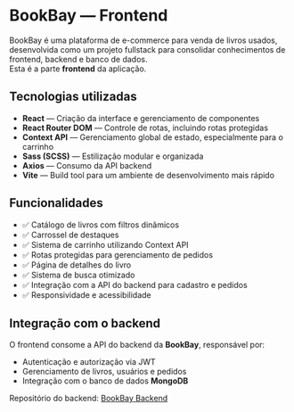 # BookBay — Frontend

BookBay é uma plataforma de e-commerce para venda de livros usados, desenvolvida como um projeto fullstack para consolidar conhecimentos de frontend, backend e banco de dados.  
Esta é a parte **frontend** da aplicação.

## Tecnologias utilizadas

- **React** — Criação da interface e gerenciamento de componentes
- **React Router DOM** — Controle de rotas, incluindo rotas protegidas
- **Context API** — Gerenciamento global de estado, especialmente para o carrinho
- **Sass (SCSS)** — Estilização modular e organizada
- **Axios** — Consumo da API backend
- **Vite** — Build tool para um ambiente de desenvolvimento mais rápido

## Funcionalidades

- ✅ Catálogo de livros com filtros dinâmicos  
- ✅ Carrossel de destaques  
- ✅ Sistema de carrinho utilizando Context API  
- ✅ Rotas protegidas para gerenciamento de pedidos  
- ✅ Página de detalhes do livro  
- ✅ Sistema de busca otimizado  
- ✅ Integração com a API do backend para cadastro e pedidos  
- ✅ Responsividade e acessibilidade  

## Integração com o backend

O frontend consome a API do backend da **BookBay**, responsável por:

- Autenticação e autorização via JWT
- Gerenciamento de livros, usuários e pedidos
- Integração com o banco de dados **MongoDB**

Repositório do backend: [BookBay Backend]((https://github.com/Caiorossi00/Bookbay-backend))
